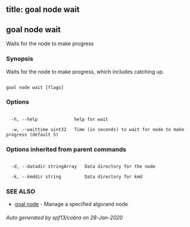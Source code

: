 title: goal node wait
---
## goal node wait



Waits for the node to make progress



### Synopsis



Waits for the node to make progress, which includes catching up.



```

goal node wait [flags]

```



### Options



```

  -h, --help              help for wait

  -w, --waittime uint32   Time (in seconds) to wait for node to make progress (default 5)

```



### Options inherited from parent commands



```

  -d, --datadir stringArray   Data directory for the node

  -k, --kmddir string         Data directory for kmd

```



### SEE ALSO



* [goal node](../../node/node/)	 - Manage a specified algorand node


###### Auto generated by spf13/cobra on 28-Jan-2020


